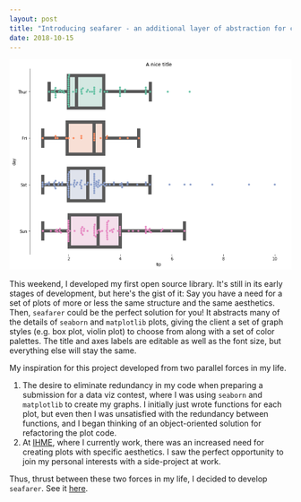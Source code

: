 ```yaml
---
layout: post
title: "Introducing seafarer - an additional layer of abstraction for creating themed plots in python"
date: 2018-10-15
---
```

<center>
<a href="https://github.com/kairstenfay/seafarer">
<img class="link" 
src="https://github.com/kairstenfay/kairstenfay.github.io/blob/master/images/swarmboxplot-example.png?raw=true" 
          width="600 px" />
</a>
</center>

This weekend, I developed my first open source library. 
It's still in its early stages of development, but here's the gist of it:
Say you have a need for a set of plots of more or less the same structure and the 
same aesthetics. Then, `seafarer` could be the perfect solution for you!
It abstracts many of the details of `seaborn` and `matplotlib` plots, giving
the client a set of graph styles (e.g. box plot, violin plot) to choose from
along with a set of color palettes. The title and axes labels are editable 
as well as the font size, but everything else will stay the same.  

My inspiration for this project developed from two parallel forces in my life. 
1. The desire to eliminate redundancy in my code when preparing a submission for a
data viz contest, where I was using `seaborn` and `matplotlib` to create my graphs.
I initially just wrote functions for each plot, but even then I was unsatisfied
with the redundancy between functions, and I began thinking of an object-oriented 
solution for refactoring the plot code.
2. At [IHME](http://healthdata.org), where I currently work, there was an 
increased need for creating plots with specific aesthetics. I saw the perfect
opportunity to join my personal interests with a side-project at work.  
  
Thus, thrust between these two forces in my life, I decided to develop `seafarer`. 
See it [here](https://github.com/kairstenfay/seafarer).
